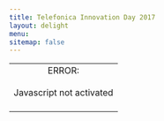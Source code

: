 ```yaml
---
title: Telefonica Innovation Day 2017
layout: delight
menu:
sitemap: false
---
```


<div id="pano" style="width:100%;height:100%;">
	<noscript><table style="width:100%;height:100%;"><tr style="vertical-align:middle;text-align:center;"><td>ERROR:<br><br>Javascript not activated<br><br></td></tr></table></noscript>
	<dl8-hub room-src="images/telefonica-0008.jpg" poster="images/telefonica-video-thumbnail.jpg">
      <dl8-hub-content>
        <dl8-video format="MONO_360" preload="metadata" title="Iceland - A Miracle of Nature" author="inside360" poster="images/iceland-poster.jpg">
            <source src="assets/films/Iceland-A_Miracle_of_Nature_4k.mp4" type="video/mp4" quality="4k" />
            <source src="assets/films/Iceland-A_Miracle_of_Nature_4k.webm" type="video/webm" quality="4k" />
            <source src="assets/films/Iceland-A_Miracle_of_Nature_hd" type="video/mp4" quality="960p" />
            <source src="assets/films/Iceland-A_Miracle_of_Nature_hd.webm" type="video/webm" quality="960p" />
            <source src="assets/films/Iceland-A_Miracle_of_Nature_sd.mp4" type="video/mp4" quality="512p" />
            <source src="assets/films/Iceland-A_Miracle_of_Nature_sd.webm" type="video/webm" quality="512p" />
        </dl8-video> 
        <dl8-video format="MONO_360" preload="metadata" title="Telefonica" author="inside360" poster="images/telefonica-video-thumbnail.jpg">
            <source src="assets/films/The-Drop_4k.mp4" type="video/mp4" quality="4k" />
            <source src="assets/films/The-Drop_4k.webm" type="video/webm" quality="4k" />
            <source src="assets/films/The-Drop_hd" type="video/mp4" quality="960p" />
            <source src="assets/films/The-Drop_hd.webm" type="video/webm" quality="960p" />
            <source src="assets/films/The-Drop_sd.mp4" type="video/mp4" quality="512p" />
            <source src="assets/films/The-Drop_sd.webm" type="video/webm" quality="512p" />
        </dl8-video>
        <dl8-video format="MONO_360" preload="metadata" title="The Drop" author="inside360" poster="images/drop-poster.jpg">
            <source src="assets/films/The-Drop_4k.mp4" type="video/mp4" quality="4k" />
            <source src="assets/films/The-Drop_4k.webm" type="video/webm" quality="4k" />
            <source src="assets/films/The-Drop_hd" type="video/mp4" quality="960p" />
            <source src="assets/films/The-Drop_hd.webm" type="video/webm" quality="960p" />
            <source src="assets/films/The-Drop_sd.mp4" type="video/mp4" quality="512p" />
            <source src="assets/films/The-Drop_sd.webm" type="video/webm" quality="512p" />
        </dl8-video>
        <dl8-video format="MONO_360" preload="metadata" title="Iceland - A Miracle of Nat3ure" author="inside360" poster="images/iceland-poster.jpg">
                    <source src="assets/films/Iceland-A_Miracle_of_Nature_4k.mp4" type="video/mp4" quality="4k" />
                    <source src="assets/films/Iceland-A_Miracle_of_Nature_4k.webm" type="video/webm" quality="4k" />
                    <source src="assets/films/Iceland-A_Miracle_of_Nature_hd" type="video/mp4" quality="960p" />
                    <source src="assets/films/Iceland-A_Miracle_of_Nature_hd.webm" type="video/webm" quality="960p" />
                    <source src="assets/films/Iceland-A_Miracle_of_Nature_sd.mp4" type="video/mp4" quality="512p" />
                    <source src="assets/films/Iceland-A_Miracle_of_Nature_sd.webm" type="video/webm" quality="512p" />
                </dl8-video> 
                <dl8-video format="MONO_360" preload="metadata" title="Telefoni3ca" author="inside360" poster="images/telefonica-video-thumbnail.jpg">
                    <source src="assets/films/The-Drop_4k.mp4" type="video/mp4" quality="4k" />
                    <source src="assets/films/The-Drop_4k.webm" type="video/webm" quality="4k" />
                    <source src="assets/films/The-Drop_hd" type="video/mp4" quality="960p" />
                    <source src="assets/films/The-Drop_hd.webm" type="video/webm" quality="960p" />
                    <source src="assets/films/The-Drop_sd.mp4" type="video/mp4" quality="512p" />
                    <source src="assets/films/The-Drop_sd.webm" type="video/webm" quality="512p" />
                </dl8-video>
                <dl8-video format="MONO_360" preload="metadata" title="The D3rop" author="inside360" poster="images/drop-poster.jpg">
                    <source src="assets/films/The-Drop_4k.mp4" type="video/mp4" quality="4k" />
                    <source src="assets/films/The-Drop_4k.webm" type="video/webm" quality="4k" />
                    <source src="assets/films/The-Drop_hd" type="video/mp4" quality="960p" />
                    <source src="assets/films/The-Drop_hd.webm" type="video/webm" quality="960p" />
                    <source src="assets/films/The-Drop_sd.mp4" type="video/mp4" quality="512p" />
                    <source src="assets/films/The-Drop_sd.webm" type="video/webm" quality="512p" />
                </dl8-video>
                <dl8-video format="MONO_360" preload="metadata" title="Iceland - A Mi4racle of Nature" author="inside360" poster="images/iceland-poster.jpg">
                            <source src="assets/films/Iceland-A_Miracle_of_Nature_4k.mp4" type="video/mp4" quality="4k" />
                            <source src="assets/films/Iceland-A_Miracle_of_Nature_4k.webm" type="video/webm" quality="4k" />
                            <source src="assets/films/Iceland-A_Miracle_of_Nature_hd" type="video/mp4" quality="960p" />
                            <source src="assets/films/Iceland-A_Miracle_of_Nature_hd.webm" type="video/webm" quality="960p" />
                            <source src="assets/films/Iceland-A_Miracle_of_Nature_sd.mp4" type="video/mp4" quality="512p" />
                            <source src="assets/films/Iceland-A_Miracle_of_Nature_sd.webm" type="video/webm" quality="512p" />
                        </dl8-video> 
                        <dl8-video format="MONO_360" preload="metadata" title="Tele4fonica" author="inside360" poster="images/telefonica-video-thumbnail.jpg">
                            <source src="assets/films/The-Drop_4k.mp4" type="video/mp4" quality="4k" />
                            <source src="assets/films/The-Drop_4k.webm" type="video/webm" quality="4k" />
                            <source src="assets/films/The-Drop_hd" type="video/mp4" quality="960p" />
                            <source src="assets/films/The-Drop_hd.webm" type="video/webm" quality="960p" />
                            <source src="assets/films/The-Drop_sd.mp4" type="video/mp4" quality="512p" />
                            <source src="assets/films/The-Drop_sd.webm" type="video/webm" quality="512p" />
                        </dl8-video>
                        <dl8-video format="MONO_360" preload="metadata" title="The Dr4op" author="inside360" poster="images/drop-poster.jpg">
                            <source src="assets/films/The-Drop_4k.mp4" type="video/mp4" quality="4k" />
                            <source src="assets/films/The-Drop_4k.webm" type="video/webm" quality="4k" />
                            <source src="assets/films/The-Drop_hd" type="video/mp4" quality="960p" />
                            <source src="assets/films/The-Drop_hd.webm" type="video/webm" quality="960p" />
                            <source src="assets/films/The-Drop_sd.mp4" type="video/mp4" quality="512p" />
                            <source src="assets/films/The-Drop_sd.webm" type="video/webm" quality="512p" />
                        </dl8-video>
      </dl8-hub-content>
      <dl8-hub-vizor height="1.3" spacing=".09">
        <dl8-hub-grid view-id="main" width="3" columns="3" rows="3"></dl8-hub-grid>
      </dl8-hub-vizor>
     </dl8-hub>
</div>